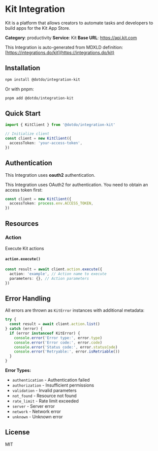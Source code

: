 # Kit Integration

Kit is a platform that allows creators to automate tasks and developers to build apps for the Kit App Store.

**Category**: productivity
**Service**: Kit
**Base URL**: https://api.kit.com

This Integration is auto-generated from MDXLD definition: [https://integrations.do/kit](https://integrations.do/kit)

## Installation

```bash
npm install @dotdo/integration-kit
```

Or with pnpm:

```bash
pnpm add @dotdo/integration-kit
```

## Quick Start

```typescript
import { KitClient } from '@dotdo/integration-kit'

// Initialize client
const client = new KitClient({
  accessToken: 'your-access-token',
})
```

## Authentication

This Integration uses **oauth2** authentication.

This Integration uses OAuth2 for authentication. You need to obtain an access token first:

```typescript
const client = new KitClient({
  accessToken: process.env.ACCESS_TOKEN,
})
```

## Resources

### Action

Execute Kit actions

#### `action.execute()`

```typescript
const result = await client.action.execute({
  action: 'example', // Action name to execute
  parameters: {}, // Action parameters
})
```

## Error Handling

All errors are thrown as `KitError` instances with additional metadata:

```typescript
try {
  const result = await client.action.list()
} catch (error) {
  if (error instanceof KitError) {
    console.error('Error type:', error.type)
    console.error('Error code:', error.code)
    console.error('Status code:', error.statusCode)
    console.error('Retryable:', error.isRetriable())
  }
}
```

**Error Types:**

- `authentication` - Authentication failed
- `authorization` - Insufficient permissions
- `validation` - Invalid parameters
- `not_found` - Resource not found
- `rate_limit` - Rate limit exceeded
- `server` - Server error
- `network` - Network error
- `unknown` - Unknown error

## License

MIT
